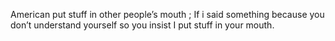 American put stuff in other people’s mouth ; If i said something because you don’t understand yourself so you insist I put stuff in your mouth.
